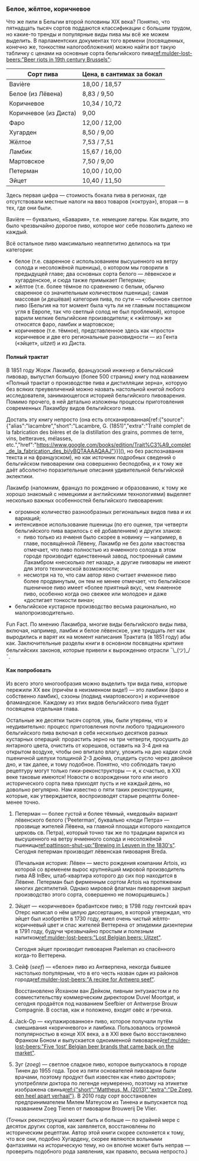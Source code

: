 ### Белое, жёлтое, коричневое

Что же пили в Бельгии второй половины XIX века? Понятно, что пятнадцать тысяч сортов поддаются классификации с большим трудом, но какие-то тренды и популярные виды пива мы всё же можем выделить. В парламентских документах того времени (посвященных, конечно же, тонкостям налогообложения) можно найти вот такую табличку с ценами на основные сорта бельгийского пива[ref:mulder-lost-beers:"Beer riots in 19th century Brussels"](https://lostbeers.com/beer-riots-in-19th-century-brussels/):

| Сорт пива                | Цена, в сантимах за бокал |
|--------------------------|---------------------------|
| Bavière                  | 18,00 / 18,57 |
| Белое (из Лёвена)        | 8,83 / 9,50 |
| Коричневое               | 10,34 / 10,72 |
| Коричневое (из Диста)    | 9,00 |
| Фаро                     | 12,00 / 12,00 |
| Хугарден                 | 8,50 / 9,00 |
| Жёлтое                   | 7,53 / 7,51 |
| Ламбик                   | 15,67 / 16,00 |
| Мартовское               | 7,50 / 9,00 |
| Петерман                 | 10,00 / 10,00 |
| Эйцет                    | 10,40 / 11,50 |

Здесь первая цифра — стоимость бокала пива в регионах, где отсутствовали местные налоги на ввоз товаров («октруа»), вторая — в тех, где они были.

Bavière — буквально, «Бавария», т.е. немецкие лагеры. Как видите, это было чрезвычайно дорогое пиво, которое мог себе позволить далеко не каждый.

Всё остальное пиво максимально неаппетитно делилось на три категории:

  * белое (т.е. сваренное с использованием высушенного на ветру солода и несоложёной пшеницы), о котором мы говорили в предыдущей главе; два основных сорта белого — лёвенское и хугарденское, и сюда также примыкает Петерман;
  * жёлтое (т.е. более тёмное по сравнению с белым, обычно сваренное со значительным количеством пшеницы); самая массовая (и дешёвая) категория пива, по сути — «обычное» светлое пиво (Бельгия на тот момент была чуть ли не главным поставщиком угля в Европе, так что светлый солод не был проблемой), которое варили мелкие бельгийские производители; к «жёлтому» же относятся фаро, ламбик и мартовское;
  * коричневое (т.е. тёмное), представленное здесь как «просто» коричневое и две его региональные разновидности —  из Гента («эйцет», *uitzet*) и из Диста.

#### Полный трактат

В 1851 году Жорж Лакамбр, французский инженер и бельгийский пивовар, выпустил большую (более 500 страниц) книгу под названием «Полный трактат о производстве пива и дистилляции зерна», которую без всяких преувеличений можно назвать настольной книгой любого исследователя, занимающегося историей бельгийского пивоварения. Помимо прочего, в ней детально изложены процессы приготовления современных Лакамбру видов бельгийского пива.

Достать эту книгу непросто (она есть отсканированная[ref:{"source":{"alias":"lacambre","short":"Lacambre, G. (1851)","extra":"Traité complet de la fabrication des bières et de la distillation des grains, pommes de terre, vins, betteraves, mélasses, etc.","href":"https://www.google.com/books/edition/Trait%C3%A9_complet_de_la_fabrication_des_bi/yBQTAAAAQAAJ"}}](), но без распознавания текста и на французском), но как источник подробных сведений о бельгийском пивоварении она совершенно бесподобна, и к тому же даёт абсолютно поразительные описания удивительной бельгийской эклектики.

Лакамбр (напомним, француз по рождению и образованию, к тому же хорошо знакомый с немецкими и английскими технологиями) выделяет несколько важных особенностей бельгийского пивоварения:

  * огромное количество разнообразных региональных видов пива и их вариаций;
  * интенсивное использование пшеницы (по его оценке, три четверти бельгийского пива варилось с её добавлением) и других злаков:
      * пиво только из ячменя было скорее в новинку — например, в главе, посвящённой Лёвену, Лакамбр не без доли хвастовства отмечает, что пиво полностью из ячменного солода в этом городе производит единственный завод, построенный самим Лакамбром «несколько лет назад», а другие пивовары не имеют для этого технической возможности;
      * несмотря на то, что сам автор явно считает ячменное пиво более продвинутым, он тем не менее отмечает, что бельгийское пшеничное пиво имеет «более приятный вкус, чем ячменное пиво, особенно когда оно свежее или молодое» и даже «достигает тонкости вина»;
  * бельгийское кустарное производство весьма рационально, но малопроизводительно.

Fun Fact. По мнению Лакамбра, многие виды бельгийского виды пива, включая, например, ламбик и белое лёвенское, уже тридцать лет как выродились и варят их на момент написания Трактата (в 1851 году) абы как. Заключительные разделы книги в основном посвящены критике бельгийских законов, которые привели к вырождению отрасли ¯\\\_(ツ)_/¯.

#### Как попробовать

Из всего этого многообразия можно выделить три вида пива, которые пережили XX век (причём в неизменном виде!) — это ламбики (фаро и собственно ламбик), сэзоны (подвид «мартовского») и коричневое фламандское. Каждому из этих видов бельгийского пива будет посвящена отдельная глава.

Остальные же десятки тысяч сортов, увы, были утеряны, что и неудивительно: процесс приготовления почти любого традиционного бельгийского пива включал в себя несколько десятков разных кустарных операций: прорастить зерно на три четверти, просушить до янтарного цвета, очистить от корешков, оставить на 3-4 дня на открытом воздухе, чтобы оно впитало влагу, уложить на дно кадки слой пшеничной шелухи толщиной 2-3 дюйма, отцедить сусло через двойное дно, и так далее, и тому подобное. Понятно, что соблюдать такую рецептуру могут только гики-реконструкторы — и, к счастью, в XXI веке таковые имеются! Новости о возрождении того или иного исторического сорта пива приходят пусть и не каждый день, но довольно регулярно. Нам известно о пяти таких реконструкциях, которые, как утверждается, воспроизводят старые рецепты более-менее точно.

  1. Петерман — более густой и более тёмный, «медовый» вариант лёвенского белого (‘Peeterman’, буквально «люди Петра» — прозвище жителей Лёвена, на главной площади которого находится церковь св. Петра), который точно так же по традиции варился из высушенного на ветру ячменного солода и несоложёной пшеницы[ref:pattinson-shut-up:"Brewing in Leuven in the 1830's"](http://barclayperkins.blogspot.com/2009/05/brewing-in-leuven-in-1830s.html). Сегодня петерман производит лёвенская пивоварня Breda.

      (Печальная история: Лёвен — место рождения компании Artois, из которой со временем вырос крупнейший мировой производитель пива AB InBev, штаб-квартира которого до сих пор находится в Лёвене. Петерман был фирменным сортом Artois на протяжении многих десятилетий. Однако мировой флагман пивоварения закрыл производство этого сорта, совершенно не поморщившись.)

  2. Эйцет — «коричневое» брабантское пиво; в 1798 году гентский врач Отерс написал о нём целую диссертацию, в которой утверждал, что эйцет был изобретён в 1730 году, имел очень чистый жёлто-коричневый цвет и спас жителей Веттерена от эпидемии дизентерии в 1791 году, будучи чрезвычайно простым и полезным напитком[ref:mulder-lost-beers:"Lost Belgian beers: Uitzet"](https://lostbeers.com/lost-belgian-beers-uitzet/).

      Сегодня эйцет производит пивоварня Paeleman из спасённого когда-то Веттерена.

  3. Сейф (*seef*) — «белое» пиво из Антверпена, некогда бывшее настолько популярным, что в его честь назван один из районов города[ref:mulder-lost-beers:"A recipe for Antwerp seef"](https://lostbeers.com/a-recipe-for-antwerp-seef/).
  
      Восстановлено Йоханом ван Дейком, пивным энтузиастом и по совместительству коммерческим директором Duvel Moortgat, и сегодня продаётся под названием Seefbier от Antwerpse Brouw Compagnie. В состав, как и положено, входят овёс и гречиха.

  4. Jack-Op — «купажированное» пиво, которое получали путём смешивания «коричневого» и ламбика. Пользовалось огромной популярностью в конце XIX века, а в XXI веке было восстановлено Франком Боном и выпускается одноименной пивоварней[ref:mulder-lost-beers:"Five ‘lost’ Belgian beer brands that came back on the market"](https://lostbeers.com/five-lost-belgian-beer-brands-that-came-back-on-the-market/).

  5. Зуг (*zoeg*) — светлое сладкое пиво, которое выпускалось в городе Тинен до 1955 года. Трое из пяти основателей пивоварни были врачами, поэтому продукт был известен как «пиво докторов»; употребляли доктора по легенде неумеренно, поэтому на этикетке изображена свинья[ref:{"short":"Mattheus, M. (2013)","extra":"De Zoeg, een heel apart verhaal"}](). В 2010 году сорт восстановлен предпринимателем Милем Матеусом из Тинена и выпускается под названием Zoeg Tienen от пивоварни Brouwerij De Vlier.

(Точных реконструкций может быть и больше — по крайней мере с десяток других сортов, как заявляется, восстановлены по историческим рецептам. Автор этой книги скорее склоняется к тому, что все они, подобно Хугардену, скорее являются вольными фантазиями на историческую тему, но он вполне может быть неправ — проверить подобного рода заявления, как правило, весьма непросто.)